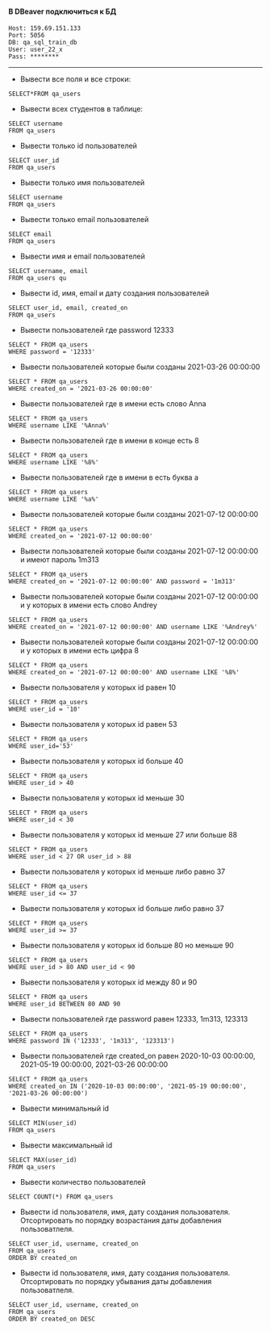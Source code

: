 #### В DBeaver подключиться к БД
```
Host: 159.69.151.133
Port: 5056
DB: qa_sql_train_db
User: user_22_x
Pass: ********
```
***
- Вывести все поля и все строки:  
```
SELECT*FROM qa_users 
```
- Вывести всех студентов в таблице:

```
SELECT username 
FROM qa_users 
```

- Вывести только id пользователей
```
SELECT user_id
FROM qa_users
```

- Вывести только имя пользователей
```
SELECT username 
FROM qa_users 
```
- Вывести только email пользователей
```
SELECT email
FROM qa_users 
```
- Вывести имя и email пользователей
```
SELECT username, email
FROM qa_users qu 
```
- Вывести id, имя, email и дату создания пользователей
```
SELECT user_id, email, created_on
FROM qa_users 
```
- Вывести пользователей где password 12333
```
SELECT * FROM qa_users 
WHERE password = '12333'
```
- Вывести пользователей которые были созданы 2021-03-26 00:00:00
```
SELECT * FROM qa_users 
WHERE created_on = '2021-03-26 00:00:00'
```
- Вывести пользователей где в имени есть слово Аnnа
```
SELECT * FROM qa_users 
WHERE username LIKE '%Anna%'
```
- Вывести пользователей где в имени в конце есть 8
```
SELECT * FROM qa_users 
WHERE username LIKE '%8%'
```
- Вывести пользователей где в имени в есть буква а
```
SELECT * FROM qa_users 
WHERE username LIKE '%a%'
```
- Вывести пользователей которые были созданы 2021-07-12 00:00:00
```
SELECT * FROM qa_users 
WHERE created_on = '2021-07-12 00:00:00'
```
- Вывести пользователей которые были созданы 2021-07-12 00:00:00 и имеют пароль 1m313
```
SELECT * FROM qa_users 
WHERE created_on = '2021-07-12 00:00:00' AND password = '1m313'
```
- Вывести пользователей которые были созданы 2021-07-12 00:00:00 и у которых в имени есть слово Andrey
```
SELECT * FROM qa_users 
WHERE created_on = '2021-07-12 00:00:00' AND username LIKE '%Andrey%'
```
- Вывести пользователей которые были созданы 2021-07-12 00:00:00 и у которых в имени есть цифра 8
```
SELECT * FROM qa_users  
WHERE created_on = '2021-07-12 00:00:00' AND username LIKE '%8%'
```
- Вывести пользователя у которых id равен 10
```
SELECT * FROM qa_users  
WHERE user_id = '10'
```
- Вывести пользователя у которых id равен 53
```
SELECT * FROM qa_users  
WHERE user_id='53'
```
- Вывести пользователя у которых id больше 40
```
SELECT * FROM qa_users 
WHERE user_id > 40
```
- Вывести пользователя у которых id меньше 30
```
SELECT * FROM qa_users  
WHERE user_id < 30
```
- Вывести пользователя у которых id меньше 27 или больше 88
```
SELECT * FROM qa_users 
WHERE user_id < 27 OR user_id > 88
```
- Вывести пользователя у которых id меньше либо равно 37
```
SELECT * FROM qa_users 
WHERE user_id <= 37
```
- Вывести пользователя у которых id больше либо равно 37
```
SELECT * FROM qa_users 
WHERE user_id >= 37
```
- Вывести пользователя у которых id больше 80 но меньше 90
```
SELECT * FROM qa_users 
WHERE user_id > 80 AND user_id < 90
```
- Вывести пользователя у которых id между 80 и 90
```
SELECT * FROM qa_users  
WHERE user_id BETWEEN 80 AND 90
```
- Вывести пользователей где password равен 12333, 1m313, 123313
```
SELECT * FROM qa_users 
WHERE password IN ('12333', '1m313', '123313')
```
- Вывести пользователей где created_on равен 2020-10-03 00:00:00, 2021-05-19 00:00:00, 2021-03-26 00:00:00
```
SELECT * FROM qa_users 
WHERE created_on IN ('2020-10-03 00:00:00', '2021-05-19 00:00:00', '2021-03-26 00:00:00')
```
- Вывести минимальный id
```
SELECT MIN(user_id)
FROM qa_users 
```
- Вывести максимальный id
```
SELECT MAX(user_id)
FROM qa_users 
```
- Вывести количество пользователей
```
SELECT COUNT(*) FROM qa_users 
```
- Вывести id пользователя, имя, дату создания пользователя. Отсортировать по порядку возрастания даты добавления пользоватлеля.
```
SELECT user_id, username, created_on
FROM qa_users
ORDER BY created_on
```
- Вывести id пользователя, имя, дату создания пользователя. Отсортировать по порядку убывания даты добавления пользоватлеля.
```
SELECT user_id, username, created_on 
FROM qa_users 
ORDER BY created_on DESC
```